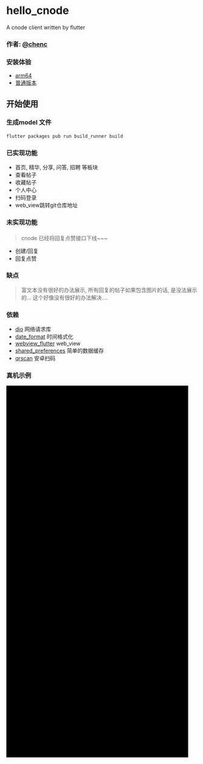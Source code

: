 # hello_cnode

A cnode client written by flutter

### 作者: [@chenc](https://github.com/cWatermelon)

### 安装体验
- [arm64](https://github.com/cWatermelon/hello_cnode/blob/master/apk/app-arm64-v8a-release.apk)
- [普通版本](https://github.com/cWatermelon/hello_cnode/blob/master/apk/app-armeabi-v7a-release.apk)

## 开始使用

### 生成model 文件

```sh
flutter packages pub run build_runner build

```

### 已实现功能
- 首页, 精华, 分享, 问答, 招聘 等板块
- 查看帖子
- 收藏帖子
- 个人中心
- 扫码登录
- web_view跳转git仓库地址

### 未实现功能
####
> cnode 已经将回复点赞接口下线~~~
- 创建/回复
- 回复点赞

### 缺点
 > 富文本没有很好的办法展示, 所有回复的帖子如果包含图片的话, 是没法展示的... 这个好像没有很好的办法解决....
 

### 依赖
- [dio](https://pub.flutter-io.cn/packages/dio) 网络请求库
- [date_format](https://pub.flutter-io.cn/packages/date_format) 时间格式化
- [webview_flutter](https://pub.flutter-io.cn/packages/webview_flutter) web_view
- [shared_preferences](https://pub.flutter-io.cn/packages/shared_preferences) 简单的数据缓存
- [qrscan](https://pub.flutter-io.cn/packages/qrscan) 安卓扫码

### 真机示例

![demo pic](./example/example.gif)

